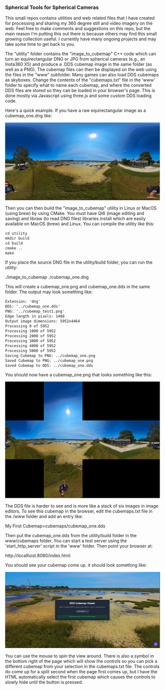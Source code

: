 ### Spherical Tools for Spherical Cameras

This small repos contains utilities and web related files that I have created for processing and sharing my 360 degree still and video imagery on the web.  Feel free to make comments and suggestions on this repo, but the main reason I'm putting this out there is because others may find this small growing collection useful.  I currently have many ongoing projects and may take some time to get back to you.

The "utility" folder contains the "image_to_cubemap" C++ code which can turn an equirectangular DNG or JPG from spherical cameras (e.g., an Insta360 X5) and produce a .DDS cubemap image in the same folder (as well as a PNG).  The cubemap files can then be displayed on the web using the files in the "www" subfolder.  Many games can also load DDS cubemaps as skyboxes.  Change the contents of the "cubemaps.txt" file in the 'www' folder to specify what to name each cubemap, and where the converted DDS files are stored so they can be loaded in your browser's page.  This is done mostly via Javascript using three.js and some custom DDS loading code.

Here's a quick example.  If you have a raw equirectangular image as a cubemap_one.dng like:

![alt text](./docs/source_image.jpg "Source Equirectangular Image From Camera")

Then you can then build the "image_to_cubemap" utility in Linux or MacOS (using brew) by using CMake.  You must have Qt6 (image editing and saving) and libraw (to read DNG files) libraries install which are easily available on MacOS (brew) and Linux.  You can compile the utility like this:

```
cd utility
mkdir build
cd build
cmake ..
make
```

If you place the source DNG file in the utility/build folder, you can run the utility:


./image_to_cubemap ./cubemap_one.dng


This will create a cubemap_one.png and cubemap_one.dds in the same folder.  The output may look something like:


```
Extension: 'dng'
DDS: '../cubemap_one.dds'
PNG: '../cubemap_test1.png'
Edge length in pixels: 1488
Output image dimensions: 5952x4464
Processing 0 of 5952
Processing 1000 of 5952
Processing 2000 of 5952
Processing 3000 of 5952
Processing 4000 of 5952
Processing 5000 of 5952
Saving Cubemap to PNG: ../cubemap_one.png
Saved Cubemap to PNG: ../cubemap_one.png
Saved Cubemap to DDS: ../cubemap_one.dds
```

You should now have a cubemap_one.png that looks something like this:

![alt text](./docs/cubemap_png.jpg "Converted Cubemap PNG")

The DDS file is harder to see and is more like a stack of six images in image editors.   To see this cubemap in the browser, edit the cubemaps.txt file in the /www folder and add an entry like:

My First Cubemap=cubemaps/cubemap_one.dds

Then put the cubemap_one.dds from the utility/build folder in the www/cubemaps folder.  You can start a test server using the 'start_http_server' script in the 'www' folder.  Then point your browser at:

http://localhost:8080/index.html

You should see your cubemap come up.  it should look something like:

![alt text](./docs/cubemap_web.jpg "Cubemap DDS Web Viewer")

You can use the mouse to spin the view around.  There is also a symbol in the bottom right of the page which will show the controls so you can pick a different cubemap from your selection in the cubemaps.txt file.  The controls do come up for a split second when the page first comes up, but I have the HTML automatically select the first cubemap which causes the controls to slowly hide until the button is pressed.
